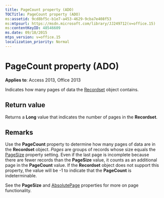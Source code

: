 ```yaml
---
title: PageCount property (ADO)
TOCTitle: PageCount property (ADO)
ms:assetid: 9cd8bf5c-b1e7-a453-4629-9cba7e408f53
ms:mtpsurl: https://msdn.microsoft.com/library/JJ249712(v=office.15)
ms:contentKeyID: 48546609
ms.date: 09/18/2015
mtps_version: v=office.15
localization_priority: Normal
---
```


# PageCount property (ADO)


**Applies to**: Access 2013, Office 2013

Indicates how many pages of data the [Recordset](recordset-object-ado.md) object contains.

## Return value

Returns a **Long** value that indicates the number of pages in the **Recordset**.

## Remarks

Use the **PageCount** property to determine how many pages of data are in the **Recordset** object. *Pages* are groups of records whose size equals the [PageSize](pagesize-property-ado.md) property setting. Even if the last page is incomplete because there are fewer records than the **PageSize** value, it counts as an additional page in the **PageCount** value. If the **Recordset** object does not support this property, the value will be -1 to indicate that the **PageCount** is indeterminable.

See the **PageSize** and [AbsolutePage](absolutepage-property-ado.md) properties for more on page functionality.

